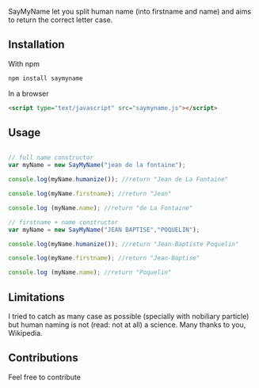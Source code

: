 SayMyName let you split human name (into firstname and name) and aims to return the correct letter case.

## Installation

With npm

```bash
npm install saymyname
```

In a browser
```html
<script type="text/javascript" src="saymyname.js"></script>
```

## Usage
```javascript

// full name constructor
var myName = new SayMyName("jean de la fontaine");

console.log(myName.humanize()); //return "Jean de La Fontaine"

console.log(myName.firstname); //return "Jean"

console.log (myName.name); //return "de La Fontaine"

// firstname + name constructor
var myName = new SayMyName("JEAN BAPTISE","POQUELIN");

console.log(myName.humanize()); //return "Jean-Baptiste Poquelin"

console.log(myName.firstname); //return "Jean-Baptise"

console.log (myName.name); //return "Poquelin"


```

## Limitations

I tried to catch as many case as possible (specially with nobiliary particle) but human naming is not (read: not at all) a science. Many thanks to you, Wikipedia.

## Contributions

Feel free to contribute
